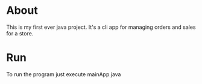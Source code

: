 # About
This is my first ever java project. It's a cli app for managing orders and sales for a store.

# Run 
To run the program just execute mainApp.java
